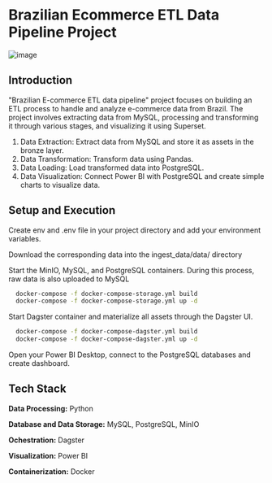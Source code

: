 # Brazilian Ecommerce ETL Data Pipeline Project

![image](https://github.com/user-attachments/assets/9b43f4e0-ca4b-475f-be08-8fe9a994c2fb)


## Introduction
"Brazilian E-commerce ETL data pipeline" project focuses on building an ETL process to handle and analyze e-commerce data from Brazil. The project involves extracting data from MySQL, processing and transforming it through various stages, and visualizing it using Superset. 
1. Data Extraction: Extract data from MySQL and store it as assets in the bronze layer.
2. Data Transformation: Transform data using Pandas.
3. Data Loading: Load transformed data into PostgreSQL.
4. Data Visualization: Connect Power BI with PostgreSQL and create simple charts to visualize data.


## Setup and Execution

Create env and .env file in your project directory and add your environment variables.

Download the corresponding data into the ingest_data/data/ directory

Start the MinIO, MySQL, and PostgreSQL containers. During this process, raw data is also uploaded to MySQL

``` bash
  docker-compose -f docker-compose-storage.yml build
  docker-compose -f docker-compose-storage.yml up -d
```
Start Dagster container and materialize all assets through the Dagster UI.
``` bash
  docker-compose -f docker-compose-dagster.yml build
  docker-compose -f docker-compose-dagster.yml up -d
```
Open your Power BI Desktop, connect to the PostgreSQL databases and create dashboard.


## Tech Stack

**Data Processing:** Python

**Database and Data Storage:** MySQL, PostgreSQL, MinIO

**Ochestration:** Dagster

**Visualization:** Power BI

**Containerization:** Docker


